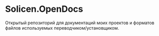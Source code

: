 # Solicen.OpenDocs
Открытый репозиторий для документаций моих проектов и форматов файлов используемых переводчиком/установщиком.
